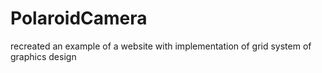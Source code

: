 # PolaroidCamera
recreated an example of a website with implementation of grid system of graphics design 
